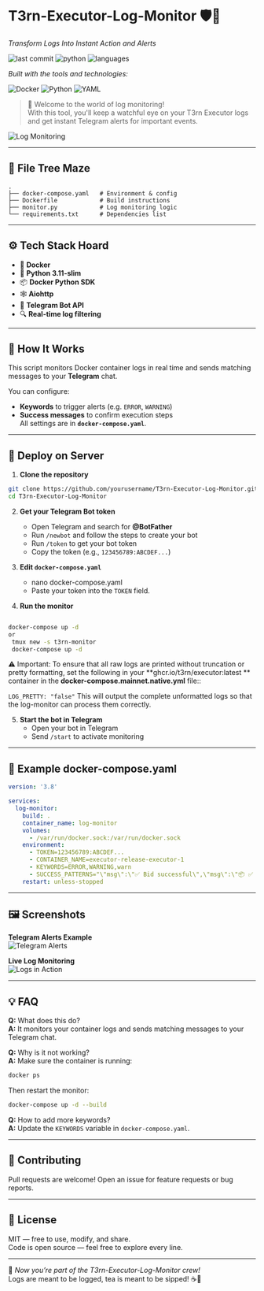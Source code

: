 # **T3rn-Executor-Log-Monitor** 🛡️📜


*Transform Logs Into Instant Action and Alerts*

![last commit](https://img.shields.io/badge/last%20commit-today-blue)
![python](https://img.shields.io/badge/python-100.0%25-blue)
![languages](https://img.shields.io/badge/languages-1-blue)

*Built with the tools and technologies:*

![Docker](https://img.shields.io/badge/Docker-2496ED?logo=docker&logoColor=white)
![Python](https://img.shields.io/badge/Python-3776AB?logo=python&logoColor=white)
![YAML](https://img.shields.io/badge/YAML-cb171e?logo=yaml&logoColor=white)

> 🚀 Welcome to the world of log monitoring!  
> With this tool, you'll keep a watchful eye on your T3rn Executor logs and get instant Telegram alerts for important events.  

![Log Monitoring](https://imgur.com/zAwzJfS.png)

---

## **📂 File Tree Maze**

```
.
├── docker-compose.yaml   # Environment & config
├── Dockerfile            # Build instructions
├── monitor.py            # Log monitoring logic
└── requirements.txt      # Dependencies list
```

---

## **⚙️ Tech Stack Hoard**

- 🐳 **Docker**
- 🐍 **Python 3.11-slim**
- 📦 **Docker Python SDK**
- 🕸 **Aiohttp**
- 📡 **Telegram Bot API**
- 🔍 **Real-time log filtering**

---

## **📖 How It Works**
This script monitors Docker container logs in real time and sends matching messages to your **Telegram** chat.  

You can configure:
- **Keywords** to trigger alerts (e.g. `ERROR`, `WARNING`)
- **Success messages** to confirm execution steps  
All settings are in **`docker-compose.yaml`**.

---

## **🚀 Deploy on Server**

1. **Clone the repository**  
```bash
git clone https://github.com/yourusername/T3rn-Executor-Log-Monitor.git
cd T3rn-Executor-Log-Monitor
```

2. **Get your Telegram Bot token**  
   - Open Telegram and search for **@BotFather**  
   - Run `/newbot` and follow the steps to create your bot  
   - Run `/token` to get your bot token  
   - Copy the token (e.g., `123456789:ABCDEF...`)

3. **Edit `docker-compose.yaml`**  
    - nano docker-compose.yaml
   - Paste your token into the `TOKEN` field.

4. **Run the monitor**  
```bash

docker-compose up -d
or 
 tmux new -s t3rn-monitor
 docker-compose up -d
```
⚠️ Important:
To ensure that all raw logs are printed without truncation or pretty formatting, set the following in your **ghcr.io/t3rn/executor:latest **   container in the     **docker-compose.mainnet.native.yml**   file::

```LOG_PRETTY: "false"```
This will output the complete unformatted logs so that the log-monitor can process them correctly.

5. **Start the bot in Telegram**  
   - Open your bot in Telegram  
   - Send `/start` to activate monitoring

---

## **🔧 Example docker-compose.yaml**
```yaml
version: '3.8'

services:
  log-monitor:
    build: .
    container_name: log-monitor
    volumes:
      - /var/run/docker.sock:/var/run/docker.sock
    environment:
      - TOKEN=123456789:ABCDEF...
      - CONTAINER_NAME=executor-release-executor-1
      - KEYWORDS=ERROR,WARNING,warn
      - SUCCESS_PATTERNS="\"msg\":\"✅ Bid successful\",\"msg\":\"📦️ ✅ Tx batch item successful.\""
    restart: unless-stopped
```

---

## **🖼️ Screenshots**

**Telegram Alerts Example**  
![Telegram Alerts](https://imgur.com/mnkoQXW.png)

**Live Log Monitoring**  
![Logs in Action](https://imgur.com/jxNnFQh.png)

---

## **💡 FAQ**

**Q:** What does this do?  
**A:** It monitors your container logs and sends matching messages to your Telegram chat.  

**Q:** Why is it not working?  
**A:** Make sure the container is running:  
```bash
docker ps
```
Then restart the monitor:  
```bash
docker-compose up -d --build
```

**Q:** How to add more keywords?  
**A:** Update the `KEYWORDS` variable in `docker-compose.yaml`.

---

## **🤝 Contributing**
Pull requests are welcome! Open an issue for feature requests or bug reports.

---

## **📜 License**
MIT — free to use, modify, and share.  
Code is open source — feel free to explore every line.

---

💬 *Now you’re part of the T3rn-Executor-Log-Monitor crew!*  
Logs are meant to be logged, tea is meant to be sipped! ☕🐍  
